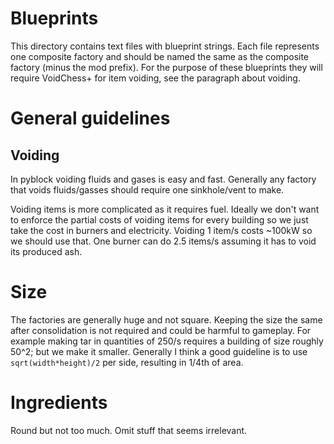 # Blueprints

This directory contains text files with blueprint strings. Each file represents one composite factory and should be named the same as the composite factory (minus the mod prefix). For the purpose of these blueprints they will require VoidChess+ for item voiding, see the paragraph about voiding.

# General guidelines

## Voiding

In pyblock voiding fluids and gases is easy and fast. Generally any factory that voids fluids/gasses should require one sinkhole/vent to make.

Voiding items is more complicated as it requires fuel. Ideally we don't want to enforce the partial costs of voiding items for every building so we just take the cost in burners and electricity. Voiding 1 item/s costs \~100kW so we should use that. One burner can do 2.5 items/s assuming it has to void its produced ash.

# Size

The factories are generally huge and not square. Keeping the size the same after consolidation is not required and could be harmful to gameplay. For example making tar in quantities of 250/s requires a building of size roughly 50^2; but we make it smaller. Generally I think a good guideline is to use `sqrt(width*height)/2` per side, resulting in 1/4th of area.

# Ingredients

Round but not too much. Omit stuff that seems irrelevant.
